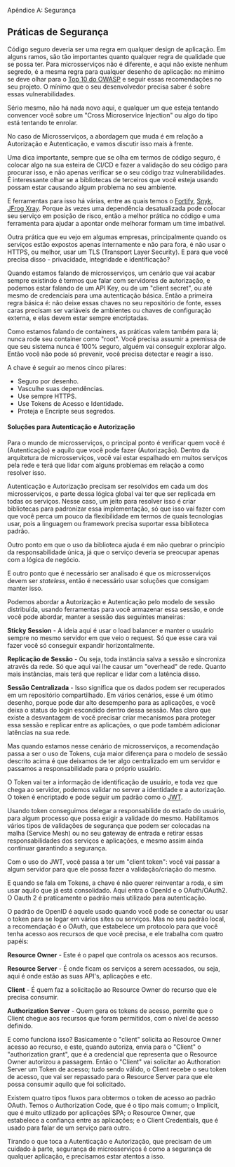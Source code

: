 Apêndice A: Segurança 

## Práticas de Segurança

Código seguro deveria ser uma regra em qualquer design de aplicação. Em alguns ramos, são tão importantes quanto qualquer regra de qualidade que se possa ter. Para microsserviços não é diferente, e aqui não existe nenhum segredo, é a mesma regra para qualquer desenho de aplicação: no mínimo se deve olhar para o [Top 10 do OWASP](https://owasp.org/www-project-top-ten/) e seguir essas recomendações no seu projeto. O mínimo que o seu desenvolvedor precisa saber é sobre essas vulnerabilidades.

Sério mesmo, não há nada novo aqui, e qualquer um que esteja tentando convencer você sobre um "Cross Microservice Injection" ou algo do tipo está tentando te enrolar. 

No caso de Microsserviços, a abordagem que muda é em relação a Autorização e Autenticação, e vamos discutir isso mais à frente.

Uma dica importante, sempre que se olha em termos de código seguro, é colocar algo na sua esteira de CI/CD e fazer a validação do seu código para procurar isso, e não apenas verificar se o seu código traz vulnerabilidades. É interessante olhar se a bibliotecas de terceiros que você esteja usando possam estar causando algum problema no seu ambiente.

E ferramentas para isso há várias, entre as quais temos o [Fortify](https://www.microfocus.com/en-us/solutions/application-security), [Snyk](https://snyk.io/), [JFrog Xray](https://jfrog.com/xray/). Porque às vezes uma dependência desatualizada pode colocar seu serviço em posição de risco, então a melhor prática no código e uma ferramenta para ajudar a apontar onde melhorar formam um time imbatível.

Outra prática que eu vejo em algumas empresas, principalmente quando os serviços estão expostos apenas internamente e não para fora, é não usar o HTTPS, ou melhor, usar um TLS (Transport Layer Security). E para que você precisa disso - privacidade, integridade e identificação?

Quando estamos falando de microsserviços, um cenário que vai acabar sempre existindo é termos que falar com servidores de autorização, e podemos estar falando de um API Key, ou de um "client secret", ou até mesmo de credenciais para uma autenticação básica. Então a primeira regra básica é: não deixe essas chaves no seu repositório de fonte, esses caras precisam ser variáveis de ambientes ou chaves de configuração externa, e elas devem estar sempre encriptadas.

Como estamos falando de containers, as práticas valem também para lá; nunca rode seu container como "root". Você precisa assumir a premissa de que seu sistema nunca é 100% seguro, alguém vai conseguir explorar algo. Então você não pode só prevenir, você precisa detectar e reagir a isso.

A chave é seguir ao menos cinco pilares:

- Seguro por desenho.
- Vasculhe suas dependências.
- Use sempre HTTPS.
- Use Tokens de Acesso e Identidade.
- Proteja e Encripte seus segredos.

#### Soluções para Autenticação e Autorização

Para o mundo de microsserviços, o principal ponto é verificar quem você é (Autenticação) e aquilo que você pode fazer (Autorização). Dentro da arquitetura de microsserviços, você vai estar espalhado em muitos serviços pela rede e terá que lidar com alguns problemas em relação a como resolver isso.

Autenticação e Autorização precisam ser resolvidos em cada um dos microsserviços, e parte dessa lógica global vai ter que ser replicada em todas os serviços. Nesse caso, um jeito para resolver isso é criar bibliotecas para padronizar essa implementação, só que isso vai fazer com que você perca um pouco da flexibilidade em termos de quais tecnologias usar, pois a linguagem ou framework precisa suportar essa biblioteca padrão.

Outro ponto em que o uso da biblioteca ajuda é em não quebrar o princípio da responsabilidade única, já que o serviço deveria se preocupar apenas com a lógica de negócio.

E outro ponto que é necessário ser analisado é que os microsserviços devem ser *stateless*, então é necessário usar soluções que consigam manter isso.

Podemos abordar a Autorização e Autenticação pelo modelo de sessão distribuída, usando ferramentas para você armazenar essa sessão, e onde você pode abordar, manter a sessão das seguintes maneiras:

**Sticky Session** - A ideia aqui é usar o load balancer e manter o usuário sempre no mesmo servidor em que veio o request. Só que esse cara vai fazer você só conseguir expandir horizontalmente.

**Replicação de Sessão** - Ou seja, toda instância salva a sessão e sincroniza através da rede. Só que aqui vai lhe causar um "overhead" de rede. Quanto mais instâncias, mais terá que replicar e lidar com a latência disso.

**Sessão Centralizada** - Isso significa que os dados podem ser recuperados em um repositório compartilhado. Em vários cenários, esse é um ótimo desenho, porque pode dar alto desempenho para as aplicações, e você deixa o status do login escondido dentro dessa sessão. Mas claro que existe a desvantagem de você precisar criar mecanismos para proteger essa sessão e replicar entre as aplicações, o que pode também adicionar latências na sua rede.

Mas quando estamos nesse cenário de microsserviços, a recomendação passa a ser o uso de Tokens, cuja maior diferença para o modelo de sessão descrito acima é que deixamos de ter algo centralizado em um servidor e passamos a responsabilidade para o próprio usuário.

O Token vai ter a informação de identificação de usuário, e toda vez que chega ao servidor, podemos validar no server a identidade e a autorização. O token é encriptado e pode seguir um padrão como o [JWT](https://jwt.io/).

Usando token conseguimos delegar a responsabilide do estado do usuário, para algum processo que possa exigir a validade do mesmo. Habilitamos vários tipos de validações de segurança que podem ser colocadas na malha (Service Mesh) ou no seu gateway de entrada e retirar essas responsabilidades dos serviços e aplicações, e mesmo assim ainda continuar garantindo a segurança.

Com o uso do JWT, você passa a ter um "client token": você vai passar a algum servidor para que ele possa fazer a validação/criação do mesmo. 

E quando se fala em Tokens, a chave é não querer reinventar a roda, e sim usar aquilo que já está consolidado. Aqui entra o OpenId e o OAuth/OAuth2. O Oauth 2 é praticamente o padrão mais utilizado para autenticação.

O padrão de OpenID é aquele usado quando você pode se conectar ou usar o token para se logar em vários sites ou serviços. Mas no seu padrão local, a recomendação é o OAuth, que estabelece um protocolo para que você tenha acesso aos recursos de que você precisa, e ele trabalha com quatro papéis:

**Resource Owner** - Este é o papel que controla os acessos aos recursos.

**Resource Server** - É onde ficam os serviços a serem acessados, ou seja, aqui é onde estão as suas API's, aplicações e etc.

**Client** - É quem faz a solicitação ao Resource Owner do recurso que ele precisa consumir.

**Authorization Server** - Quem gera os tokens de acesso, permite que o Client chegue aos recursos que foram permitidos, com o nível de acesso definido.

E como funciona isso? Basicamente o "client" solicita ao Resource Owner acesso ao recurso, e este, quando autoriza, envia para o "Client" o "authorization grant", que é a credencial que representa que o Resource Owner autorizou a passagem. Então o "Client" vai solicitar ao Authoration Server um Token de acesso; tudo sendo válido, o Client recebe o seu token de acesso, que vai ser repassado para o Resource Server para que ele possa consumir aquilo que foi solicitado.

Existem quatro tipos fluxos para obtermos o token de acesso ao padrão OAuth. Temos o Authorization Code, que é o tipo mais comum; o Implicit, que é muito utlizado por aplicações SPA; o Resource Owner, que estabelece a confiança entre as aplicações; e o Client Credentials, que é usado para falar de um serviço para outro.

Tirando o que toca a Autenticação e Autorização, que precisam de um cuidado à parte, segurança de microsserviços é como a segurança de qualquer aplicação, e precisamos estar atentos a isso.
